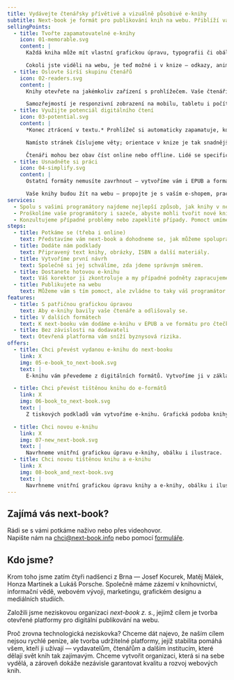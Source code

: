 ```yaml
---
title: Vydávejte čtenářsky přívětivé a vizuálně působivé e-knihy
subtitle: Next-book je formát pro publikování knih na webu. Přiblíží vaše e-knihy těm tištěným. Nejviditelnější předností webu je unikátní grafická úprava každé knihy, ale tím to *zdaleka* nekončí.
sellingPoints:
  - title: Tvořte zapamatovatelné e-knihy
    icon: 01-memorable.svg
    content: |
      Každá kniha může mít vlastní grafickou úpravu, typografii či obálku. 

      Cokoli jste viděli na webu, je teď možné i v knize — odkazy, animace, videa nebo interaktivní prvky.
  - title: Oslovte širší skupinu čtenářů
    icon: 02-readers.svg
    content: |
      Knihy otevřete na jakémkoliv zařízení s prohlížečem. Vaše čtenáři nepotřebují speciální výbavu (čtečku) ani instalaci nových aplikací. 

      Samozřejmostí je responzivní zobrazení na mobilu, tabletu i počítači.
  - title: Využijte potenciál digitálního čtení
    icon: 03-potential.svg
    content: |
      *Konec ztrácení v textu.* Prohlížeč si automaticky zapamatuje, kde jste přestali číst. 

      Namísto stránek číslujeme věty; orientace v knize je tak snadnější při listování, poznámkování i sdílení.

      Čtenáři mohou bez obav číst online nebo offline. Lidé se specifickými potřebami mohou využít všech nástrojů, které usnadňují čtení webu.
  - title: Usnadněte si práci
    icon: 04-simplify.svg
    content: |
      Ostatní formáty nemusíte zavrhnout – vytvoříme vám i EPUB a formát pro čtečku Kindle. 

      Vaše knihy budou žít na webu – propojte je s vaším e-shopem, pracujte s provázáním knih, edicemi nebo nabídkami na další nákup. Můžete využít sociální DRM pro prevenci nelegálního šíření knih.
services:
  - Spolu s vašimi programátory najdeme nejlepší způsob, jak knihy v next-book formátu implementovat na váš web.
  - Proškolíme vaše programátory i sazeče, abyste mohli tvořit nové knihy nebo měli pod kontrolou případné revize vašich e-knih.
  - Konzultujeme případné problémy nebo zapeklité případy. Pomoct umíme i s novými verzemi next-booku.
steps:
  - title: Potkáme se (třeba i online)
    text: Představíme vám next-book a dohodneme se, jak můžeme spolupracovat.
  - title: Dodáte nám podklady
    text: Připravený text knihy, obrázky, ISBN a další materiály.
  - title: Vytvoříme první návrh
    text: Společně si jej schválíme, zda jdeme správným směrem.
  - title: Dostanete hotovou e-knihu
    text: Váš korektor ji zkontroluje a my případné podněty zapracujeme.
  - title: Publikujete na webu
    text: Můžeme vám s tím pomoct, ale zvládne to taky váš programátor.
features:
  - title: S patřičnou grafickou úpravou
    text: Aby e-knihy bavily vaše čtenáře a odlišovaly se.
  - title: V dalších formátech
    text: K next-booku vám dodáme e-knihu v EPUB a ve formátu pro čtečky Kindle.
  - title: Bez závislosti na dodavateli
    text: Otevřená platforma vám sníží byznysová rizika.
offers:
  - title: Chci převést vydanou e-knihu do next-booku
    link: X
    img: 05-e-book_to_next-book.svg
    text: |
      E-knihu vám převedeme z digitálních formátů. Vytvoříme ji v základní šabloně s dobrou typografií. Případně se domluvíme na specifické grafické úpravě.

  - title: Chci převést tištěnou knihu do e-formátů
    link: X
    img: 06-book_to_next-book.svg
    text: |
      Z tiskových podkladů vám vytvoříme e-knihu. Grafická podoba knihy bude respektovat tištěnou předlohu.

  - title: Chci novou e-knihu
    link: X
    img: 07-new_next-book.svg
    text: |
      Navrhneme vnitřní grafickou úpravu e-knihy, obálku i ilustrace.
  - title: Chci novou tištěnou knihu a e-knihu
    link: X
    img: 08-book_and_next-book.svg
    text: |
      Navrhneme vnitřní grafickou úpravu knihy a e-knihy, obálku i ilustrace. Dostanete od nás e-knihu a tiskové podklady.
---
```


## Zajímá vás next-book?

Rádi se s vámi potkáme naživo nebo přes videohovor.  
Napište nám na [chci@next-book.info](mailto:chci@next-book.info) nebo pomocí [formuláře][form].

[form]: https://docs.google.com/forms/d/e/1FAIpQLSfdv5zjHvAsDHFDnonsb37poFND6-jFLmDuO5JplYqWBwQUlQ/viewform?usp=sf_link

## Kdo jsme?

Krom toho jsme zatím čtyři nadšenci z Brna — Josef Kocurek, Matěj Málek, Honza Martinek a Lukáš Porsche. Společně máme zázemí v knihovnictví, informační vědě, webovém vývoji, marketingu, grafickém designu a mediálních studiích.

Založili jsme neziskovou organizaci _next-book z. s._, jejímž cílem je tvorba otevřené platformy pro digitální publikování na webu.

Proč zrovna technologická neziskovka? Chceme dát najevo, že naším cílem nejsou rychlé peníze, ale tvorba udržitelné platformy, jejíž stabilita pomáhá všem, kteří ji užívají — vydavatelům, čtenářům a dalším institucím, které dělají svět knih tak zajímavým. Chceme vytvořit organizaci, která si na sebe vydělá, a zároveň dokáže nezávisle garantovat kvalitu a rozvoj webových knih.

